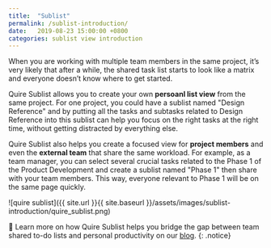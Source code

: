 ```yaml
---
title:  "Sublist"
permalink: /sublist-introduction/
date:   2019-08-23 15:00:00 +0800
categories: sublist view introduction
---
```

When you are working with multiple team members in the same project, it’s very likely that after a while, the shared task list starts to look like a matrix and everyone doesn’t know where to get started. 


Quire Sublist allows you to create your own **persoanl list view** from the same project. For one project, you could have a sublist named "Design Reference" and by putting all the tasks and subtasks related to Design Reference into this sublist can help you focus on the right tasks at the right time, without getting distracted by everything else. 

Quire Sublist also helps you create a focused view for **project members** and even the **external team** that share the same workload. For example, as a team manager, you can select several crucial tasks related to the Phase 1 of the Product Development and create a sublist named "Phase 1" then share with your team members. This way, everyone relevant to Phase 1 will be on the same page quickly. 


![quire sublist]({{ site.url }}{{ site.baseurl }}/assets/images/sublist-introduction/quire_sublist.png)

🔖 Learn more on how Quire Sublist helps you bridge the gap between team shared to-do lists and personal productivity on our [blog](https://quire.io/blog/p/Quire-sublist.html). 
{: .notice}